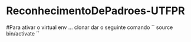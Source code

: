 # ReconhecimentoDePadroes-UTFPR

#Para ativar o virtual env ... clonar dar o seguinte comando
 `` source bin/activate ´´
